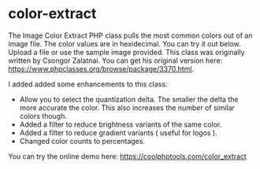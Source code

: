 # color-extract

The Image Color Extract PHP class pulls the most common colors out of an image file. The color values are in hexidecimal. You can try it out below. Upload a file or use the sample image provided. This class was originally written by Csongor Zalatnai. You can get his original version here: https://www.phpclasses.org/browse/package/3370.html.

I added added some enhancements to this class:

- Allow you to select the quantization delta. The smaller the delta the more accurate the color. This also increases the number of similar colors though.
- Added a filter to reduce brightness variants of the same color.
- Added a filter to reduce gradient variants ( useful for logos ).
- Changed color counts to percentages.

You can try the online demo here: https://coolphptools.com/color_extract
